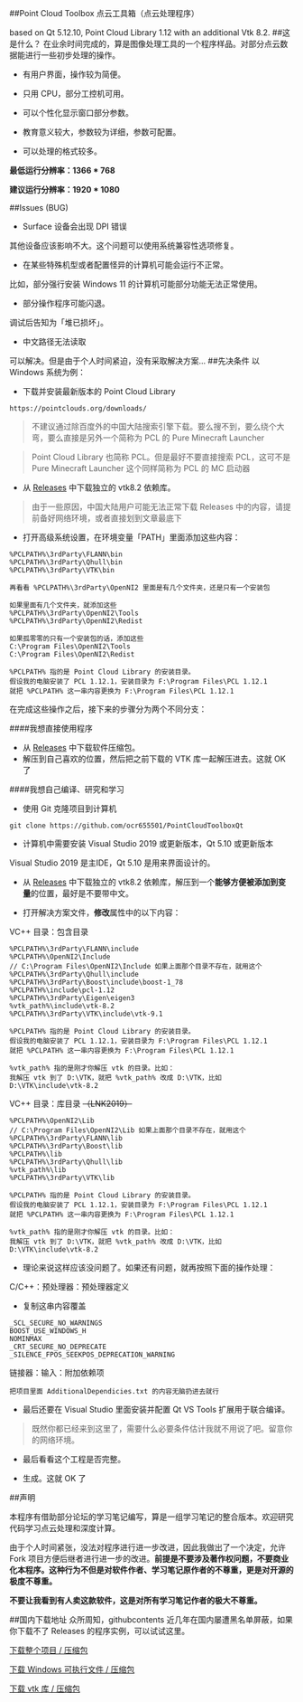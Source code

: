 ##Point Cloud Toolbox 
点云工具箱（点云处理程序）

based on Qt 5.12.10, Point Cloud Library 1.12 with an additional Vtk 8.2.
##这是什么？
在业余时间完成的，算是图像处理工具的一个程序样品。对部分点云数据能进行一些初步处理的操作。

- 有用户界面，操作较为简便。
- 只用 CPU，部分工控机可用。
- 可以个性化显示窗口部分参数。



- 教育意义较大，参数较为详细，参数可配置。
- 可以处理的格式较多。

**最低运行分辨率：1366 * 768**

**建议运行分辨率：1920 * 1080**


##Issues (BUG)
- Surface 设备会出现 DPI 错误

其他设备应该影响不大。这个问题可以使用系统兼容性选项修复。
- 在某些特殊机型或者配置怪异的计算机可能会运行不正常。

比如，部分强行安装 Windows 11 的计算机可能部分功能无法正常使用。
- 部分操作程序可能闪退。

调试后告知为「堆已损坏」。

- 中文路径无法读取

可以解决。但是由于个人时间紧迫，没有采取解决方案...
##先决条件
以 Windows 系统为例：
- 下载并安装最新版本的 Point Cloud Library

`https://pointclouds.org/downloads/`

> 不建议通过除百度外的中国大陆搜索引擎下载。要么搜不到，要么绕个大弯，要么直接是另外一个简称为 PCL 的 Pure Minecraft Launcher 

> Point Cloud Library 也简称 PCL。但是最好不要直接搜索 PCL，这可不是 Pure Minecraft Launcher 这个同样简称为 PCL 的 MC 启动器

- 从  [Releases](https://github.com/ocr655501/PointCloudToolboxQt/releases)  中下载独立的 vtk8.2 依赖库。

> 由于一些原因，中国大陆用户可能无法正常下载 Releases 中的内容，请提前备好网络环境，或者直接划到文章最底下

- 打开高级系统设置，在环境变量「PATH」里面添加这些内容：

```
%PCLPATH%\3rdParty\FLANN\bin
%PCLPATH%\3rdParty\Qhull\bin
%PCLPATH%\3rdParty\VTK\bin

再看看 %PCLPATH%\3rdParty\OpenNI2 里面是有几个文件夹，还是只有一个安装包

如果里面有几个文件夹，就添加这些
%PCLPATH%\3rdParty\OpenNI2\Tools
%PCLPATH%\3rdParty\OpenNI2\Redist

如果孤零零的只有一个安装包的话，添加这些
C:\Program Files\OpenNI2\Tools
C:\Program Files\OpenNI2\Redist

%PCLPATH% 指的是 Point Cloud Library 的安装目录。
假设我的电脑安装了 PCL 1.12.1，安装目录为 F:\Program Files\PCL 1.12.1
就把 %PCLPATH% 这一串内容更换为 F:\Program Files\PCL 1.12.1
```

在完成这些操作之后，接下来的步骤分为两个不同分支：

####我想直接使用程序

- 从  [Releases](https://github.com/ocr655501/PointCloudToolboxQt/releases)  中下载软件压缩包。
- 解压到自己喜欢的位置，然后把之前下载的 VTK 库一起解压进去。这就 OK 了 

####我想自己编译、研究和学习

- 使用 Git 克隆项目到计算机

`git clone https://github.com/ocr655501/PointCloudToolboxQt`

- 计算机中需要安装 Visual Studio 2019 或更新版本，Qt 5.10 或更新版本

Visual Studio 2019 是主IDE，Qt 5.10 是用来界面设计的。

- 从  [Releases](https://github.com/ocr655501/PointCloudToolboxQt/releases)  中下载独立的 vtk8.2 依赖库，解压到一个**能够方便被添加到变量**的位置，最好是不要带中文。


- 打开解决方案文件，**修改**属性中的以下内容：

VC++ 目录：包含目录

```
%PCLPATH%\3rdParty\FLANN\include
%PCLPATH%\OpenNI2\Include
// C:\Program Files\OpenNI2\Include 如果上面那个目录不存在，就用这个
%PCLPATH%\3rdParty\Qhull\include
%PCLPATH%\3rdParty\Boost\include\boost-1_78
%PCLPATH%\include\pcl-1.12
%PCLPATH%\3rdParty\Eigen\eigen3
%vtk_path%\include\vtk-8.2
%PCLPATH%\3rdParty\VTK\include\vtk-9.1

%PCLPATH% 指的是 Point Cloud Library 的安装目录。
假设我的电脑安装了 PCL 1.12.1，安装目录为 F:\Program Files\PCL 1.12.1
就把 %PCLPATH% 这一串内容更换为 F:\Program Files\PCL 1.12.1

%vtk_path% 指的是刚才你解压 vtk 的目录。比如：
我解压 vtk 到了 D:\VTK，就把 %vtk_path% 改成 D:\VTK，比如
D:\VTK\include\vtk-8.2
```

VC++ 目录：库目录 ~~（LNK2019）~~

```
%PCLPATH%\OpenNI2\Lib
// C:\Program Files\OpenNI2\Lib 如果上面那个目录不存在，就用这个
%PCLPATH%\3rdParty\FLANN\lib
%PCLPATH%\3rdParty\Boost\lib
%PCLPATH%\lib
%PCLPATH%\3rdParty\Qhull\lib
%vtk_path%\lib
%PCLPATH%\3rdParty\VTK\lib

%PCLPATH% 指的是 Point Cloud Library 的安装目录。
假设我的电脑安装了 PCL 1.12.1，安装目录为 F:\Program Files\PCL 1.12.1
就把 %PCLPATH% 这一串内容更换为 F:\Program Files\PCL 1.12.1

%vtk_path% 指的是刚才你解压 vtk 的目录。比如：
我解压 vtk 到了 D:\VTK，就把 %vtk_path% 改成 D:\VTK，比如
D:\VTK\include\vtk-8.2
```

- 理论来说这样应该没问题了。如果还有问题，就再按照下面的操作处理：

C/C++：预处理器：预处理器定义

- 复制这串内容覆盖
```
_SCL_SECURE_NO_WARNINGS
BOOST_USE_WINDOWS_H
NOMINMAX
_CRT_SECURE_NO_DEPRECATE
_SILENCE_FPOS_SEEKPOS_DEPRECATION_WARNING
```

链接器：输入：附加依赖项

`把项目里面 AdditionalDependicies.txt 的内容无脑扔进去就行`

- 最后还要在 Visual Studio 里面安装并配置 Qt VS Tools 扩展用于联合编译。

> 既然你都已经来到这里了，需要什么必要条件估计我就不用说了吧。留意你的网络环境。

- 最后看看这个工程是否完整。


- 生成。这就 OK 了

##声明

本程序有借助部分论坛的学习笔记编写，算是一组学习笔记的整合版本。欢迎研究代码学习点云处理和深度计算。

由于个人时间紧张，没法对程序进行进一步改进，因此我做出了一个决定，允许 Fork 项目方便后继者进行进一步的改进。**前提是不要涉及著作权问题，不要商业化本程序。这种行为不但是对软件作者、学习笔记原作者的不尊重，更是对开源的极度不尊重。**

**不要让我看到有人卖这款软件，这是对所有学习笔记作者的极大不尊重。**

##国内下载地址
众所周知，githubcontents 近几年在国内屡遭黑名单屏蔽，如果你下载不了 Releases 的程序实例，可以试试这里。

[下载整个项目 / 压缩包](https://wwb.lanzoub.com/icEY405n2bsf)

[下载 Windows 可执行文件 / 压缩包](https://wwb.lanzoub.com/iTZQB05n2lzc)

[下载 vtk 库 / 压缩包](https://wwb.lanzoub.com/iZnkj05n38ch)
